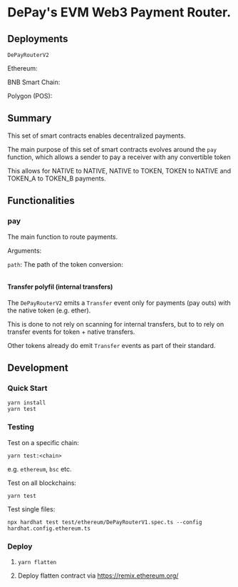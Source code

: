 # DePay's EVM Web3 Payment Router.

## Deployments

`DePayRouterV2`

Ethereum: [](https://etherscan.io/address/)

BNB Smart Chain: [](https://bscscan.com/address/)

Polygon (POS): [](https://polygonscan.com/address/)

## Summary

This set of smart contracts enables decentralized payments.

The main purpose of this set of smart contracts evolves around the `pay` function,
which allows a sender to pay a receiver with any convertible token

This allows for NATIVE to NATIVE, NATIVE to TOKEN, TOKEN to NATIVE and TOKEN_A to TOKEN_B payments.

## Functionalities

### pay

The main function to route payments.

Arguments:

`path`: The path of the token conversion:

```
```

#### Transfer polyfil (internal transfers)

The `DePayRouterV2` emits a `Transfer` event only for payments (pay outs) with the native token (e.g. ether).

This is done to not rely on scanning for internal transfers, but to to rely on transfer events for token + native transfers.

Other tokens already do emit `Transfer` events as part of their standard.

## Development

### Quick Start

```
yarn install
yarn test
```

### Testing

Test on a specific chain:
```
yarn test:<chain>
```

e.g. `ethereum`, `bsc` etc.

Test on all blockchains:

```
yarn test
```

Test single files:

```
npx hardhat test test/ethereum/DePayRouterV1.spec.ts --config hardhat.config.ethereum.ts
```

### Deploy

1. `yarn flatten`

2. Deploy flatten contract via https://remix.ethereum.org/

